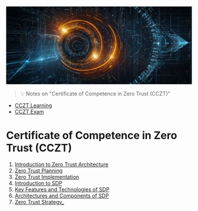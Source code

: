 ![Certificate of Competence in Zero Trust (CCZT)](images/cczt.jpg "Certificate of Competence in Zero Trust (CCZT)")

> :bulb: Notes on "Certificate of Competence in Zero Trust (CCZT)"


- [CCZT Learning](https://knowledge.cloudsecurityalliance.org/certificate-of-competence-in-zero-trust-cczt)
- [CCZT Exam](https://exams.cloudsecurityalliance.org/en)

# Certificate of Competence in Zero Trust (CCZT)

1. [Introduction to Zero Trust Architecture](Introduction_to_Zero_Trust_Architecture.md)
2. [Zero Trust Planning](Zero_Trust_Planning.md)
3. [Zero Trust Implementation](Zero_Trust_Implementation.md)
4. [Introduction to SDP](Introduction_to_SDP.md)
5. [Key Features and Technologies of SDP](Key_Features_and_Technologies_of_SDP.md)
6. [Architectures and Components of SDP](Architectures_and_Components_of_SDP.md)
7. [Zero Trust Strategy_](Zero_Trust_Strategy.md)


